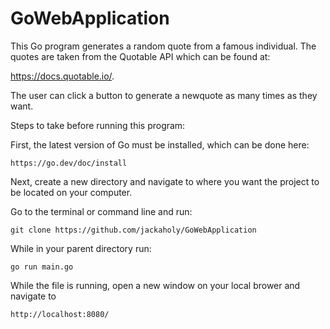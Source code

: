 # GoWebApplication
This Go program generates a random quote from a famous individual. The quotes are taken from
the Quotable API which can be found at:

https://docs.quotable.io/.

The user can click a button to generate a newquote as many times as they want.

Steps to take before running this program:

First, the latest version of Go must be installed, which can be done here:
```shell
https://go.dev/doc/install
```

Next, create a new directory and navigate to where you want the project to be located on your computer.

Go to the terminal or command line and run:
```shell
git clone https://github.com/jackaholy/GoWebApplication
```
While in your parent directory run:

```shell
go run main.go
```
While the file is running, open a new window on your local brower and navigate to

```shell
http://localhost:8080/
```
